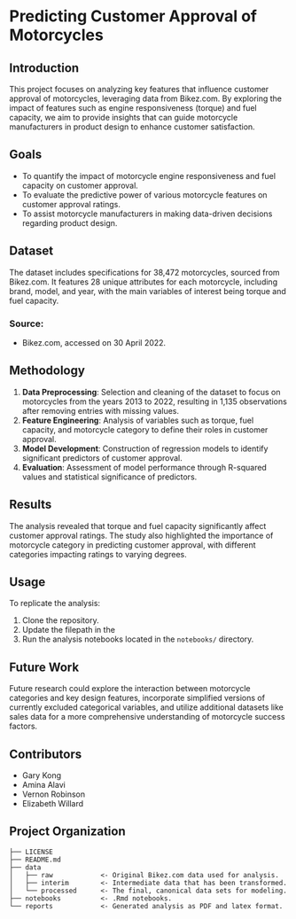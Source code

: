 # Predicting Customer Approval of Motorcycles

## Introduction

This project focuses on analyzing key features that influence customer approval of motorcycles, leveraging data from Bikez.com. By exploring the impact of features such as engine responsiveness (torque) and fuel capacity, we aim to provide insights that can guide motorcycle manufacturers in product design to enhance customer satisfaction.

## Goals

- To quantify the impact of motorcycle engine responsiveness and fuel capacity on customer approval.
- To evaluate the predictive power of various motorcycle features on customer approval ratings.
- To assist motorcycle manufacturers in making data-driven decisions regarding product design.

## Dataset

The dataset includes specifications for 38,472 motorcycles, sourced from Bikez.com. It features 28 unique attributes for each motorcycle, including brand, model, and year, with the main variables of interest being torque and fuel capacity.

### Source:
- Bikez.com, accessed on 30 April 2022.

## Methodology

1. **Data Preprocessing**: Selection and cleaning of the dataset to focus on motorcycles from the years 2013 to 2022, resulting in 1,135 observations after removing entries with missing values.
2. **Feature Engineering**: Analysis of variables such as torque, fuel capacity, and motorcycle category to define their roles in customer approval.
3. **Model Development**: Construction of regression models to identify significant predictors of customer approval.
4. **Evaluation**: Assessment of model performance through R-squared values and statistical significance of predictors.

## Results

The analysis revealed that torque and fuel capacity significantly affect customer approval ratings. The study also highlighted the importance of motorcycle category in predicting customer approval, with different categories impacting ratings to varying degrees.

## Usage

To replicate the analysis:
1. Clone the repository.
2. Update the filepath in the 
3. Run the analysis notebooks located in the `notebooks/` directory.

## Future Work

Future research could explore the interaction between motorcycle categories and key design features, incorporate simplified versions of currently excluded categorical variables, and utilize additional datasets like sales data for a more comprehensive understanding of motorcycle success factors.

## Contributors
- Gary Kong
- Amina Alavi
- Vernon Robinson
- Elizabeth Willard

## Project Organization

    ├── LICENSE
    ├── README.md          
    ├── data
    │   ├── raw            <- Original Bikez.com data used for analysis.
    │   ├── interim        <- Intermediate data that has been transformed.
    │   └── processed      <- The final, canonical data sets for modeling.
    ├── notebooks          <- .Rmd notebooks. 
    └── reports            <- Generated analysis as PDF and latex format.

